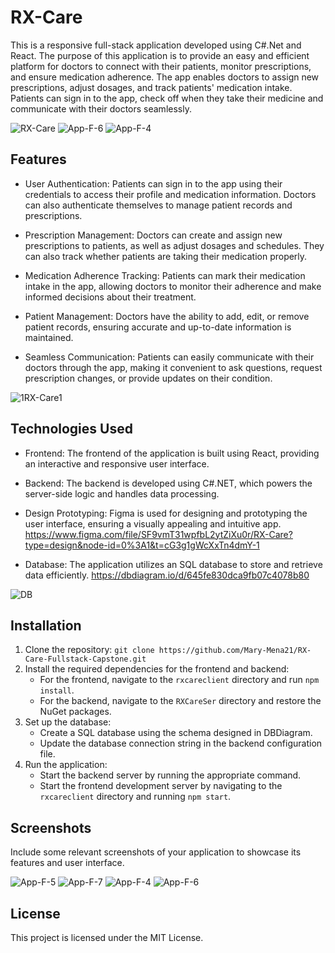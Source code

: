 # RX-Care

This is a responsive full-stack application developed using C#.Net and React. The purpose of this application is to provide an easy and efficient platform for doctors to connect with their patients, monitor prescriptions, and ensure medication adherence. The app enables doctors to assign new prescriptions, adjust dosages, and track patients' medication intake. Patients can sign in to the app, check off when they take their medicine and communicate with their doctors seamlessly.

![RX-Care](https://github.com/Mary-Mena21/RX-Care-Fullstack-Capstone/assets/85176043/c2ec6dbc-33fe-4d3e-97dc-24f14c933c2e)
![App-F-6](https://github.com/Mary-Mena21/RX-Care-Fullstack-Capstone/assets/85176043/20606a86-b633-4a04-843d-a51b60a7f6df)
![App-F-4](https://github.com/Mary-Mena21/RX-Care-Fullstack-Capstone/assets/85176043/08e0e409-2cdf-4612-9dfc-f604a21f33aa)

## Features


- User Authentication: Patients can sign in to the app using their credentials to access their profile and medication information. Doctors can also authenticate themselves to manage patient records and prescriptions.

- Prescription Management: Doctors can create and assign new prescriptions to patients, as well as adjust dosages and schedules. They can also track whether patients are taking their medication properly.

- Medication Adherence Tracking: Patients can mark their medication intake in the app, allowing doctors to monitor their adherence and make informed decisions about their treatment.

- Patient Management: Doctors have the ability to add, edit, or remove patient records, ensuring accurate and up-to-date information is maintained.

- Seamless Communication: Patients can easily communicate with their doctors through the app, making it convenient to ask questions, request prescription changes, or provide updates on their condition.

![1RX-Care1](https://github.com/Mary-Mena21/RX-Care-Fullstack-Capstone/assets/85176043/60efa84c-891b-476c-b2db-cf220353540d)

## Technologies Used

- Frontend: The frontend of the application is built using React, providing an interactive and responsive user interface.

- Backend: The backend is developed using C#.NET, which powers the server-side logic and handles data processing.

- Design Prototyping: Figma is used for designing and prototyping the user interface, ensuring a visually appealing and intuitive app.
https://www.figma.com/file/SF9vmT31wpfbL2ytZiXu0r/RX-Care?type=design&node-id=0%3A1&t=cG3g1gWcXxTn4dmY-1

- Database: The application utilizes an SQL database to store and retrieve data efficiently.
https://dbdiagram.io/d/645fe830dca9fb07c4078b80

![DB](https://github.com/Mary-Mena21/RX-Care-Fullstack-Capstone/assets/85176043/d1b07d07-5477-4cb2-b83e-916217a2d10f)

## Installation

1. Clone the repository: `git clone https://github.com/Mary-Mena21/RX-Care-Fullstack-Capstone.git`
2. Install the required dependencies for the frontend and backend:
   - For the frontend, navigate to the `rxcareclient` directory and run `npm install`.
   - For the backend, navigate to the `RXCareSer` directory and restore the NuGet packages.
3. Set up the database:
   - Create a SQL database using the schema designed in DBDiagram.
   - Update the database connection string in the backend configuration file.
4. Run the application:
   - Start the backend server by running the appropriate command.
   - Start the frontend development server by navigating to the `rxcareclient` directory and running `npm start`.

## Screenshots

Include some relevant screenshots of your application to showcase its features and user interface.


![App-F-5](https://github.com/Mary-Mena21/RX-Care-Fullstack-Capstone/assets/85176043/2127904d-a648-4859-bedd-eaaa17170d30)
![App-F-7](https://github.com/Mary-Mena21/RX-Care-Fullstack-Capstone/assets/85176043/f3581a21-ec11-4b1d-ae08-d9f360d03757)
![App-F-4](https://github.com/Mary-Mena21/RX-Care-Fullstack-Capstone/assets/85176043/0325ea0d-ac83-47a0-b229-1ae5793f48dd)
![App-F-6](https://github.com/Mary-Mena21/RX-Care-Fullstack-Capstone/assets/85176043/26aac8f5-43e1-4917-a1cb-50114a0f58ad)


## License

This project is licensed under the MIT License.
